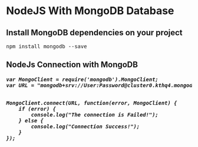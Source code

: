 <h1>NodeJS With MongoDB Database</h1>

<!-- installation -->
<h2>Install MongoDB dependencies on your project</h2>
<pre>npm install mongodb --save</pre>

<!-- connection node with MongoDB -->
<h2>NodeJs Connection with MongoDB</h2>
<h5>
    <pre>
var MongoClient = require('mongodb').MongoClient;
var URL = "mongodb+srv://User:Password@cluster0.kthq4.mongodb.net/?retryWrites=true&w=majority";
<br/>
MongoClient.connect(URL, function(error, MongoClient) {
    if (error) {
        console.log("The connection is Failed!");
    } else {
        console.log("Connection Success!");
    }
});
</pre>
</h5>

<!-- insert one row -->
<!-- <h2></h2> -->